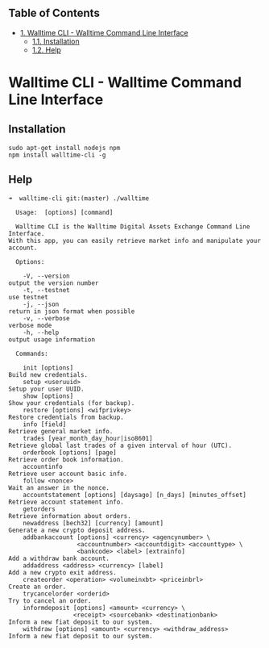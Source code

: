 <div id="table-of-contents">
<h2>Table of Contents</h2>
<div id="text-table-of-contents">
<ul>
<li><a href="#sec-1">1. Walltime CLI - Walltime Command Line Interface</a>
<ul>
<li><a href="#sec-1-1">1.1. Installation</a></li>
<li><a href="#sec-1-2">1.2. Help</a></li>
</ul>
</li>
</ul>
</div>
</div>

# Walltime CLI - Walltime Command Line Interface<a id="sec-1" name="sec-1"></a>

## Installation<a id="sec-1-1" name="sec-1-1"></a>

    sudo apt-get install nodejs npm
    npm install walltime-cli -g

## Help<a id="sec-1-2" name="sec-1-2"></a>

    ➜  walltime-cli git:(master) ./walltime                                                                      
    
      Usage:  [options] [command]
    
      Walltime CLI is the Walltime Digital Assets Exchange Command Line Interface. 
    With this app, you can easily retrieve market info and manipulate your account.
    
      Options:
    
        -V, --version                                                   output the version number
        -t, --testnet                                                   use testnet
        -j, --json                                                      return in json format when possible
        -v, --verbose                                                   verbose mode
        -h, --help                                                      output usage information
    
      Commands:
    
        init [options]                                                  Build new credentials.
        setup <useruuid>                                                Setup your user UUID.
        show [options]                                                  Show your credentials (for backup).
        restore [options] <wifprivkey>                                  Restore credentials from backup.
        info [field]                                                    Retrieve general market info.
        trades [year_month_day_hour|iso8601]                            Retrieve global last trades of a given interval of hour (UTC).
        orderbook [options] [page]                                      Retrieve order book information.
        accountinfo                                                     Retrieve user account basic info.
        follow <nonce>                                                  Wait an answer in the nonce.
        accountstatement [options] [daysago] [n_days] [minutes_offset]  Retrieve account statement info.
        getorders                                                       Retrieve information about orders.
        newaddress [bech32] [currency] [amount]                         Generate a new crypto deposit address.
        addbankaccount [options] <currency> <agencynumber> \
                       <accountnumber> <accountdigit> <accounttype> \
                       <bankcode> <label> [extrainfo]                   Add a withdraw bank account.
        addaddress <address> <currency> [label]                         Add a new crypto exit address.
        createorder <operation> <volumeinxbt> <priceinbrl>              Create an order.
        trycancelorder <orderid>                                        Try to cancel an order.
        informdeposit [options] <amount> <currency> \
                      <receipt> <sourcebank> <destinationbank>          Inform a new fiat deposit to our system.
        withdraw [options] <amount> <currency> <withdraw_address>       Inform a new fiat deposit to our system.
